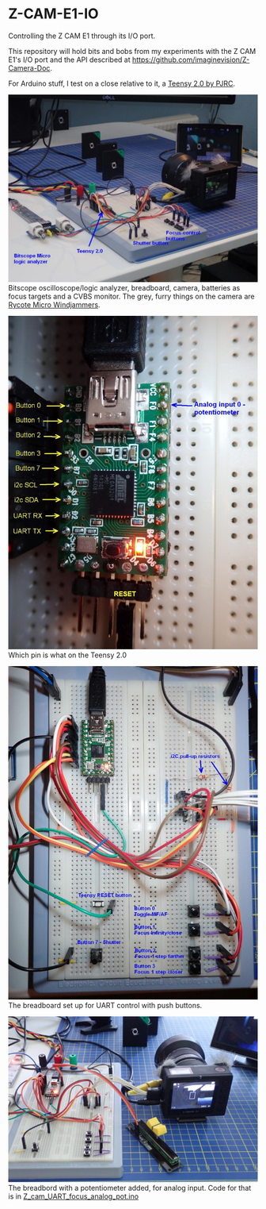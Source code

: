 # Z-CAM-E1-IO
Controlling the Z CAM E1 through its I/O port.

This repository will hold bits and bobs from my experiments with the Z CAM E1's I/O port
and the API described at https://github.com/imaginevision/Z-Camera-Doc.

For Arduino stuff, I test on a close relative to it, a [Teensy 2.0 by PJRC](https://www.pjrc.com/store/teensy.html).

![My test setup](Test_setup.jpg)
Bitscope oscilloscope/logic analyzer, breadboard, camera, batteries as focus targets and a CVBS monitor.
The grey, furry things on the camera are [Rycote Micro Windjammers](https://rycote.com/microphone-windshield-shock-mount/micro-windjammers/).

![Connections on the Teensy](Connections_Teensy.jpg)
Which pin is what on the Teensy 2.0

![The breadboard](Breadboard.jpg)
The breadboard set up for UART control with push buttons.

![The breadboard with analog input added](Focus_control_by_analog_input.jpg)
The breadbord with a potentiometer added, for analog input.
Code for that is in [Z_cam_UART_focus_analog_pot.ino](https://github.com/RagnarJensen/Z-CAM-E1-IO/blob/master/Z_cam_UART_focus_analog_pot.ino)


